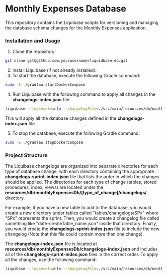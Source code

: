 # Monthly Expenses Database
This repository contains the Liquibase scripts for versioning and managing the database schema changes for the Monthly Expenses application.

### Installation and Usage
1.  Clone the repository:
```bash
git clone git@github.com:yourusername/liquidbase-db.git
```
2.  Install Liquibase (if not already installed).
3.  To start the database, execute the following Gradle command:
```bash
sudo -E ./gradlew startDockerCompose
```
4.  Run Liquibase with the following command to apply all changes in the **changelogs-index.json** file:

```bash
liquibase --logLevel=info --changeLogFile=./src/main/resources/db/monthlyExpensesDb/changelogs-index.json update
```
This will apply all the database changes defined in the **changelogs-index.json** file

5.  To stop the database, execute the following Gradle command:
```bash
sudo -E ./gradlew stopDockerCompose
```

### Project Structure
The Liquibase changelogs are organized into separate directories for each type of database change, with each directory containing the appropriate **changelogs-sprint-index.json** file that lists the order in which the changes should be applied. The directories for each type of change (tables, stored procedures, index, views) are located under the **resources/db/monthlyExpensesDb/[type_of_change]/changelogs/** directory.

For example, if you have a new table to add to the database, you would create a new directory under tables called "tables/changelogs/SPx" where "SPx" represents the sprint. Then, you would create a changelog file called something like "date-createTable_name.json" inside that directory. Finally, you would create the **changelogs-sprint-index.json** file to include the new changelog (Note that this file could contain more than one change).

The **changelogs-index.json** file is located at **resources/db/monthlyExpensesDb/changelogs-index.json** and includes all of the **changelogs-sprint-index.json** files in the correct order.
To apply all the changes, use the following command:
```bash
liquibase --logLevel=info --changeLogFile=./src/main/resources/db/monthlyExpensesDb/changelogs-index.json update
```

